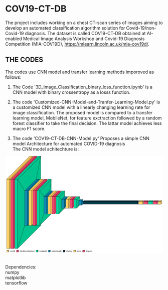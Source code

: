# COV19-CT-DB
The project includes working on a chest CT-scan series of images aiming to develop an automated classification algorithm solution for Covid-19/non-Covid-19 diagnosis. The dataset is called COV19-CT-DB obtained at AI-enabled Medical Image Analysis Workshop and Covid-19 Diagnosis Competition (MIA-COV19D), https://mlearn.lincoln.ac.uk/mia-cov19d/. <br/>

## THE CODES
The codes use CNN model and transfer learning methods imporoved as follows:  <br />        
1.  The Code '3D_Image_Classification_binary_loss_function.ipynb' is a CNN model with binary crossentropy as a losss function. <br />
2. The code 'Customized-CNN-Model-and-Tranfer-Learning-Model.py' is a customized CNN model with a linearly changing learning rate for image classification. The proposed model is compared to a transfer learning model, MobileNet, for feature exctraction followed by a random forest classifier to take the final decision. The lattar model achieves less macro F1 score. <br/>  

3. The code 'COV19-CT-DB-CNN-Model.py' Proposes a simple CNN model Architecture for automated COVID-19 diagnosis <br/>
      The CNN model achitechture is: <br/>
<p align="center">
  <img src="https://github.com/IDU-CVLab/COV19D/blob/main/Figures/CNN-Model-Architecture.png" />
</p>      
<br/>
Dependencies: <br/>
numpy <br/>
matplotlib <br/>
tensorflow  <br/>




